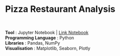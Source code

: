 # Pizza Restaurant Analysis
<br>

**Tool** : Jupyter Notebook | [Link Notebook](https://nbviewer.org/github/AmmanSajid1/Pizza-Restaurant-Analysis/blob/main/Pizza-Restaurant-Analysis.ipynb)<br>
**Programming Language** : Python <br>
**Libraries** : Pandas, NumPy <br>
**Visualisation** : Matplotlib, Seaborn, Plotly <br>
<br>
<br>
